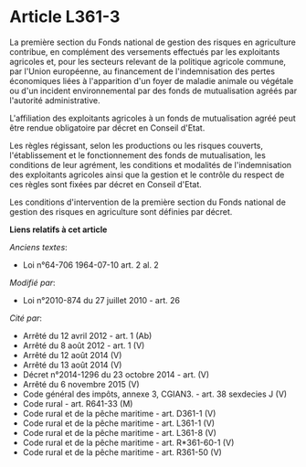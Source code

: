 # Article L361-3

La première section du Fonds national de gestion des risques en agriculture contribue, en complément des versements effectués
par les exploitants agricoles et, pour les secteurs relevant de la politique agricole commune, par l'Union européenne, au
financement de l'indemnisation des pertes économiques liées à l'apparition d'un foyer de maladie animale ou végétale ou d'un
incident environnemental par des fonds de mutualisation agréés par l'autorité administrative.

L'affiliation des exploitants agricoles à un fonds de mutualisation agréé peut être rendue obligatoire par décret en Conseil
d'Etat.

Les règles régissant, selon les productions ou les risques couverts, l'établissement et le fonctionnement des fonds de
mutualisation, les conditions de leur agrément, les conditions et modalités de l'indemnisation des exploitants agricoles
ainsi que la gestion et le contrôle du respect de ces règles sont fixées par décret en Conseil d'Etat.

Les conditions d'intervention de la première section du Fonds national de gestion des risques en agriculture sont définies
par décret.

**Liens relatifs à cet article**

_Anciens textes_:

  - Loi n°64-706 1964-07-10 art. 2 al. 2

_Modifié par_:

  - Loi n°2010-874 du 27 juillet 2010 - art. 26

_Cité par_:

  - Arrêté du 12 avril 2012 - art. 1 (Ab)
  - Arrêté du 8 août 2012 - art. 1 (V)
  - Arrêté du 12 août 2014 (V)
  - Arrêté du 13 août 2014 (V)
  - Décret n°2014-1296 du 23 octobre 2014 - art. (V)
  - Arrêté du 6 novembre 2015 (V)
  - Code général des impôts, annexe 3, CGIAN3. - art. 38 sexdecies J (V)
  - Code rural - art. R641-33 (M)
  - Code rural et de la pêche maritime - art. D361-1 (V)
  - Code rural et de la pêche maritime - art. L361-1 (V)
  - Code rural et de la pêche maritime - art. L361-8 (V)
  - Code rural et de la pêche maritime - art. R*361-60-1 (V)
  - Code rural et de la pêche maritime - art. R361-50 (V)
